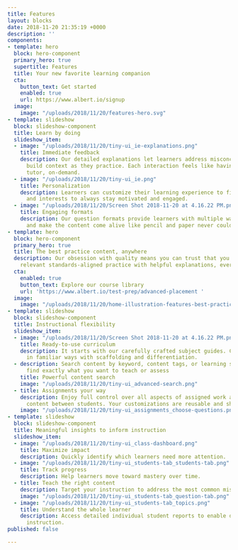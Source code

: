```yaml
---
title: Features
layout: blocks
date: 2018-11-20 21:35:19 +0000
description: ''
components:
- template: hero
  block: hero-component
  primary_hero: true
  supertitle: Features
  title: Your new favorite learning companion
  cta:
    button_text: Get started
    enabled: true
    url: https://www.albert.io/signup
  image:
    image: "/uploads/2018/11/20/features-hero.svg"
- template: slideshow
  block: slideshow-component
  title: Learn by doing
  slideshow_item:
  - image: "/uploads/2018/11/20/tiny-ui_ie-explanations.png"
    title: Immediate feedback
    description: Our detailed explanations let learners address misconceptions and
      build context as they practice. Each interaction feels like having a personal
      tutor, on-demand.
  - image: "/uploads/2018/11/20/tiny-ui_ie.png"
    title: Personalization
    description: Learners can customize their learning experience to fit their needs
      and interests to always stay motivated and engaged.
  - image: "/uploads/2018/11/20/Screen Shot 2018-11-20 at 4.16.22 PM.png"
    title: Engaging formats
    description: Our question formats provide learners with multiple ways to learn
      and make the content come alive like pencil and paper never could.
- template: hero
  block: hero-component
  primary_hero: true
  title: The best practice content, anywhere
  description: Our obsession with quality means you can trust that you are getting
    relevant standards-aligned practice with helpful explanations, every time.
  cta:
    enabled: true
    button_text: Explore our course library
    url: 'https://www.albert.io/test-prep/advanced-placement '
  image:
    image: "/uploads/2018/11/20/home-illustration-features-best-practice.svg"
- template: slideshow
  block: slideshow-component
  title: Instructional flexibility
  slideshow_item:
  - image: "/uploads/2018/11/20/Screen Shot 2018-11-20 at 4.16.22 PM.png"
    title: Ready-to-use curriculum
    description: It starts with our carefully crafted subject guides. Content is organized
      in familiar ways with scaffolding and differentiation.
  - description: Search content by keyword, content tags, or learning standards to
      find exactly what you want to teach or assess
    title: Powerful content search
    image: "/uploads/2018/11/20/tiny-ui_advanced-search.png"
  - title: Assignments your way
    description: Enjoy full control over all aspects of assigned work and differentiate
      content between students. Your customizations are reusable and shareable.
    image: "/uploads/2018/11/20/tiny-ui_assignments_choose-questions.png"
- template: slideshow
  block: slideshow-component
  title: Meaningful insights to inform instruction
  slideshow_item:
  - image: "/uploads/2018/11/20/tiny-ui_class-dashboard.png"
    title: Maximize impact
    description: Quickly identify which learners need more attention.
  - image: "/uploads/2018/11/20/tiny-ui_students-tab_students-tab.png"
    title: Track progress
    description: Help learners move toward mastery over time.
  - title: Teach the right content
    description: Target your instruction to address the most common misconceptions.
    image: "/uploads/2018/11/20/tiny-ui_students-tab_question-tab.png"
  - image: "/uploads/2018/11/20/tiny-ui_students-tab_topics.png"
    title: Understand the whole learner
    description: Access detailed individual student reports to enable differentiated
      instruction.
published: false

---
```

